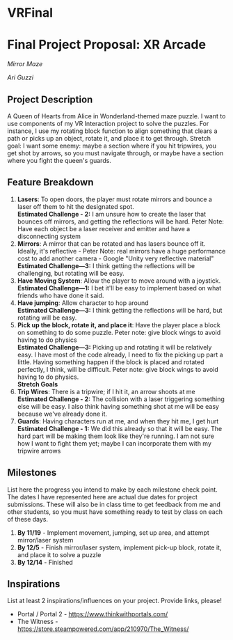 # VRFinal

# Final Project Proposal: XR Arcade

*Mirror Maze*

*Ari Guzzi*

## Project Description

A Queen of Hearts from Alice in Wonderland-themed maze puzzle. I  want to use components of my VR Interaction project to solve the puzzles. For instance, I use my rotating block function to align something that clears a path or picks up an object, rotate it, and place it to get through. Stretch goal: I want some enemy: maybe a section where if you hit tripwires, you get shot by arrows, so you must navigate through, or maybe have a section where you fight the queen's guards.

## Feature Breakdown

1. **Lasers**: To open doors, the player must rotate mirrors and bounce a laser off them to hit the designated spot.<br>
    **Estimated Challenge - 2:** I am unsure how to create the laser that bounces off mirrors, and getting the reflections will be hard. Peter Note: Have each object be a laser receiver and emitter and have a disconnecting system<br>
2. **Mirrors**: A mirror that can be rotated and has lasers bounce off it. Ideally, it's reflective - Peter Note: real mirrors have a huge performance cost to add another camera - Google "Unity very reflective material"<br>
    **Estimated Challenge—3:** I think getting the reflections will be challenging, but rotating will be easy.<br>
3. **Have Moving System**: Allow the player to move around with a joystick. <br>
    **Estimated Challenge—1:** I bet it'll be easy to implement based on what friends who have done it said.<br>
4. **Have jumping**: Allow character to hop around<br>
    **Estimated Challenge—3:** I think getting the reflections will be hard, but rotating will be easy.<br>
5. **Pick up the block, rotate it, and place it**: Have the player place a block on something to do some puzzle. Peter note: give block wings to avoid having to do physics<br>
    **Estimated Challenge—3:** Picking up and rotating it will be relatively easy. I have most of the code already, I need to fix the picking up part a little. Having something happen if the block is placed and rotated perfectly, I think, will be difficult. Peter note: give block wings to avoid having to do physics.<br>
**Stretch Goals**<br>
6. **Trip Wires**: There is a tripwire; if I hit it, an arrow shoots at me<br>
    **Estimated Challenge - 2:** The collision with a laser triggering something else will be easy. I also think having something shot at me will be easy because we've already done it.<br>
7. **Guards**: Having characters run at me, and when they hit me, I get hurt<br>
    **Estimated Challenge - 1:** We did this already so that it will be easy. The hard part will be making them look like they're running. I am not sure how I want to fight them yet; maybe I can incorporate them with my tripwire arrows<br>


## Milestones

List here the progress you intend to make by each milestone check point. The dates I have represented here are actual due dates for project submissions. These will also be in class time to get feedback from me and other students, so you must have something ready to test by class on each of these days.

1. **By 11/19** - Implement movement, jumping, set up area, and attempt mirror/laser system
2. **By 12/5** - Finish mirror/laser system, implement pick-up block, rotate it, and place it to solve a puzzle
3. **By 12/14** - Finished

## Inspirations

List at least 2 inspirations/influences on your project. Provide links, please!
- Portal / Portal 2 - https://www.thinkwithportals.com/
- The Witness - https://store.steampowered.com/app/210970/The_Witness/
